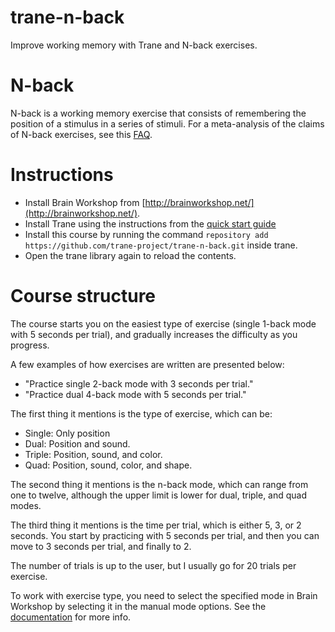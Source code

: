 # trane-n-back

Improve working memory with Trane and N-back exercises.

# N-back

N-back is a working memory exercise that consists of remembering the position of a stimulus in a
series of stimuli. For a meta-analysis of the claims of N-back exercises, see this
[FAQ](https://gwern.net/dnb-faq).

# Instructions

- Install Brain Workshop from [http://brainworkshop.net/](http://brainworkshop.net/).
- Install Trane using the instructions from the [quick start
guide](https://trane-project.github.io/quick_start.html)
- Install this course by running the command  `repository add
  https://github.com/trane-project/trane-n-back.git` inside trane.
- Open the trane library again to reload the contents.

# Course structure

The course starts you on the easiest type of exercise (single 1-back mode with 5 seconds per trial),
and gradually increases the difficulty as you progress.

A few examples of how exercises are written are presented below:

- "Practice single 2-back mode with 3 seconds per trial."
- "Practice dual 4-back mode with 5 seconds per trial."

The first thing it mentions is the type of exercise, which can be:

- Single: Only position
- Dual: Position and sound.
- Triple: Position, sound, and color.
- Quad: Position, sound, color, and shape.

The second thing it mentions is the n-back mode, which can range from one to twelve, although the
upper limit is lower for dual, triple, and quad modes.

The third thing it mentions is the time per trial, which is either 5, 3, or 2 seconds. You start by
practicing with 5 seconds per trial, and then you can move to 3 seconds per trial, and finally to 2.

The number of trials is up to the user, but I usually go for 20 trials per exercise.

To work with exercise type, you need to select the specified mode in Brain Workshop by selecting it
in the manual mode options. See the [documentation](http://brainworkshop.net/details.html) for more
info.
